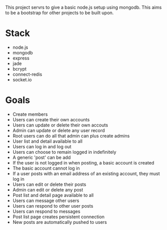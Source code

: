 This project servrs to give a basic node.js setup using mongodb. This aims to be a bootstrap for other projects to be built upon.

Stack
=====

-  node.js
-  mongodb
-  express
-  jade
-  bcrypt
-  connect-redis
-  socket.io

Goals
=====
  
-  Create members
-  Users can create their own accounts
-  Users can update or delete their own accouts
-  Admin can update or delete any user record
-  Root users can do all that admin can plus create admins
-  User list and detail available to all
-  Users can log in and log out
-  Users can choose to remain logged in indefinitely
-  A generic 'post' can be add
-  If the user is not logged in when posting, a basic account is created
-  The basic account cannot log in
-  If a user posts with an email address of an existing account, they must log in
-  Users can edit or delete their posts
-  Admin can edit or delete any post
-  Post list and detail page available to all
-  Users can message other users
-  Users can respond to other user posts
-  Users can respond to messages
-  Post list page creates persistent connection 
-  New posts are automatically pushed to users



 
 


  
